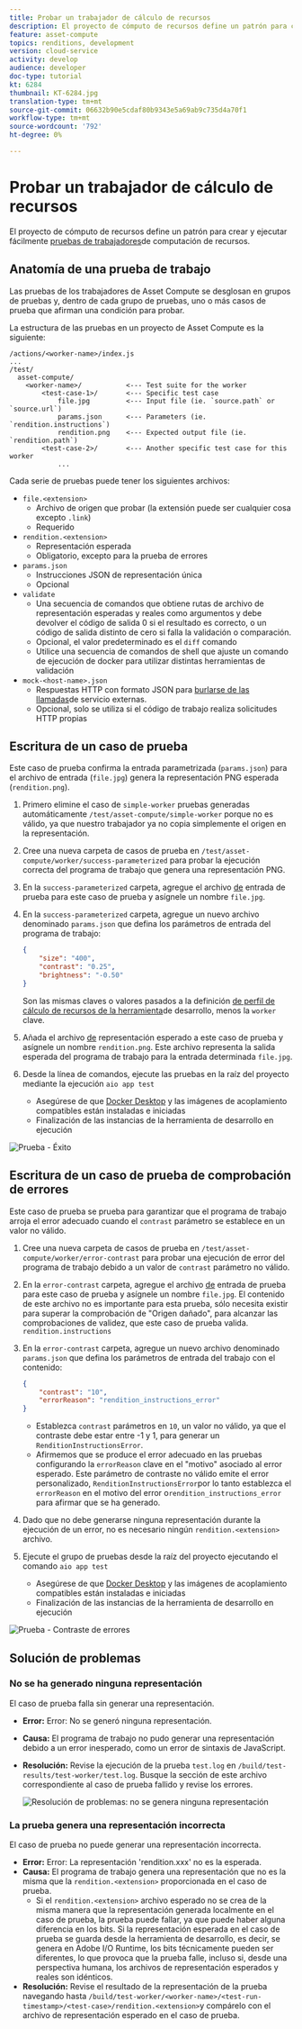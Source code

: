 ```yaml
---
title: Probar un trabajador de cálculo de recursos
description: El proyecto de cómputo de recursos define un patrón para crear y ejecutar fácilmente pruebas de los trabajadores de cómputo de recursos.
feature: asset-compute
topics: renditions, development
version: cloud-service
activity: develop
audience: developer
doc-type: tutorial
kt: 6284
thumbnail: KT-6284.jpg
translation-type: tm+mt
source-git-commit: 06632b90e5cdaf80b9343e5a69ab9c735d4a70f1
workflow-type: tm+mt
source-wordcount: '792'
ht-degree: 0%

---
```



# Probar un trabajador de cálculo de recursos

El proyecto de cómputo de recursos define un patrón para crear y ejecutar fácilmente [pruebas de trabajadores](https://docs.adobe.com/content/help/en/asset-compute/using/extend/test-custom-application.html)de computación de recursos.

## Anatomía de una prueba de trabajo

Las pruebas de los trabajadores de Asset Compute se desglosan en grupos de pruebas y, dentro de cada grupo de pruebas, uno o más casos de prueba que afirman una condición para probar.

La estructura de las pruebas en un proyecto de Asset Compute es la siguiente:

```
/actions/<worker-name>/index.js
...
/test/
  asset-compute/
    <worker-name>/           <--- Test suite for the worker
        <test-case-1>/       <--- Specific test case 
            file.jpg         <--- Input file (ie. `source.path` or `source.url`)
            params.json      <--- Parameters (ie. `rendition.instructions`)
            rendition.png    <--- Expected output file (ie. `rendition.path`)
        <test-case-2>/       <--- Another specific test case for this worker
            ...
```

Cada serie de pruebas puede tener los siguientes archivos:

+ `file.<extension>`
   + Archivo de origen que probar (la extensión puede ser cualquier cosa excepto `.link`)
   + Requerido
+ `rendition.<extension>`
   + Representación esperada
   + Obligatorio, excepto para la prueba de errores
+ `params.json`
   + Instrucciones JSON de representación única
   + Opcional
+ `validate`
   + Una secuencia de comandos que obtiene rutas de archivo de representación esperadas y reales como argumentos y debe devolver el código de salida 0 si el resultado es correcto, o un código de salida distinto de cero si falla la validación o comparación.
   + Opcional, el valor predeterminado es el `diff` comando
   + Utilice una secuencia de comandos de shell que ajuste un comando de ejecución de docker para utilizar distintas herramientas de validación
+ `mock-<host-name>.json`
   + Respuestas HTTP con formato JSON para [burlarse de las llamadas](https://www.mock-server.com/mock_server/creating_expectations.html)de servicio externas.
   + Opcional, solo se utiliza si el código de trabajo realiza solicitudes HTTP propias

## Escritura de un caso de prueba

Este caso de prueba confirma la entrada parametrizada (`params.json`) para el archivo de entrada (`file.jpg`) genera la representación PNG esperada (`rendition.png`).

1. Primero elimine el caso de `simple-worker` pruebas generadas automáticamente `/test/asset-compute/simple-worker` porque no es válido, ya que nuestro trabajador ya no copia simplemente el origen en la representación.
1. Cree una nueva carpeta de casos de prueba en `/test/asset-compute/worker/success-parameterized` para probar la ejecución correcta del programa de trabajo que genera una representación PNG.
1. En la `success-parameterized` carpeta, agregue el archivo [de](./assets/test/success-parameterized/file.jpg) entrada de prueba para este caso de prueba y asígnele un nombre `file.jpg`.
1. En la `success-parameterized` carpeta, agregue un nuevo archivo denominado `params.json` que defina los parámetros de entrada del programa de trabajo:

   ```json
   { 
       "size": "400",
       "contrast": "0.25",
       "brightness": "-0.50"
   }
   ```
   Son las mismas claves o valores pasados a la definición [de perfil de cálculo de recursos de la herramienta](../develop/development-tool.md)de desarrollo, menos la `worker` clave.
1. Añada el archivo [de](./assets/test/success-parameterized/rendition.png) representación esperado a este caso de prueba y asígnele un nombre `rendition.png`. Este archivo representa la salida esperada del programa de trabajo para la entrada determinada `file.jpg`.
1. Desde la línea de comandos, ejecute las pruebas en la raíz del proyecto mediante la ejecución `aio app test`
   + Asegúrese de que [Docker Desktop](../set-up/development-environment.md#docker) y las imágenes de acoplamiento compatibles están instaladas e iniciadas
   + Finalización de las instancias de la herramienta de desarrollo en ejecución

![Prueba - Éxito ](./assets/test/success-parameterized/result.png)

## Escritura de un caso de prueba de comprobación de errores

Este caso de prueba se prueba para garantizar que el programa de trabajo arroja el error adecuado cuando el `contrast` parámetro se establece en un valor no válido.

1. Cree una nueva carpeta de casos de prueba en `/test/asset-compute/worker/error-contrast` para probar una ejecución de error del programa de trabajo debido a un valor de `contrast` parámetro no válido.
1. En la `error-contrast` carpeta, agregue el archivo [de](./assets/test/error-contrast/file.jpg) entrada de prueba para este caso de prueba y asígnele un nombre `file.jpg`. El contenido de este archivo no es importante para esta prueba, sólo necesita existir para superar la comprobación de &quot;Origen dañado&quot;, para alcanzar las comprobaciones de validez, que este caso de prueba valida. `rendition.instructions`
1. En la `error-contrast` carpeta, agregue un nuevo archivo denominado `params.json` que defina los parámetros de entrada del trabajo con el contenido:

   ```json
   {
       "contrast": "10",
       "errorReason": "rendition_instructions_error"
   }
   ```

   + Establezca `contrast` parámetros en `10`, un valor no válido, ya que el contraste debe estar entre -1 y 1, para generar un `RenditionInstructionsError`.
   + Afirmemos que se produce el error adecuado en las pruebas configurando la `errorReason` clave en el &quot;motivo&quot; asociado al error esperado. Este parámetro de contraste no válido emite el error [](../develop/worker.md#errors)personalizado, `RenditionInstructionsError`por lo tanto establezca el `errorReason` en el motivo del error o`rendition_instructions_error` para afirmar que se ha generado.

1. Dado que no debe generarse ninguna representación durante la ejecución de un error, no es necesario ningún `rendition.<extension>` archivo.
1. Ejecute el grupo de pruebas desde la raíz del proyecto ejecutando el comando `aio app test`
   + Asegúrese de que [Docker Desktop](../set-up/development-environment.md#docker) y las imágenes de acoplamiento compatibles están instaladas e iniciadas
   + Finalización de las instancias de la herramienta de desarrollo en ejecución

![Prueba - Contraste de errores](./assets/test/error-contrast/result.png)

## Solución de problemas

### No se ha generado ninguna representación

El caso de prueba falla sin generar una representación.

+ __Error:__ Error: No se generó ninguna representación.
+ __Causa:__ El programa de trabajo no pudo generar una representación debido a un error inesperado, como un error de sintaxis de JavaScript.
+ __Resolución:__ Revise la ejecución de la prueba `test.log` en `/build/test-results/test-worker/test.log`. Busque la sección de este archivo correspondiente al caso de prueba fallido y revise los errores.

   ![Resolución de problemas: no se genera ninguna representación](./assets/test/troubleshooting__no-rendition-generated.png)

### La prueba genera una representación incorrecta

El caso de prueba no puede generar una representación incorrecta.

+ __Error:__ Error: La representación &#39;rendition.xxx&#39; no es la esperada.
+ __Causa:__ El programa de trabajo genera una representación que no es la misma que la `rendition.<extension>` proporcionada en el caso de prueba.
   + Si el `rendition.<extension>` archivo esperado no se crea de la misma manera que la representación generada localmente en el caso de prueba, la prueba puede fallar, ya que puede haber alguna diferencia en los bits. Si la representación esperada en el caso de prueba se guarda desde la herramienta de desarrollo, es decir, se genera en Adobe I/O Runtime, los bits técnicamente pueden ser diferentes, lo que provoca que la prueba falle, incluso si, desde una perspectiva humana, los archivos de representación esperados y reales son idénticos.
+ __Resolución:__ Revise el resultado de la representación de la prueba navegando hasta `/build/test-worker/<worker-name>/<test-run-timestamp>/<test-case>/rendition.<extension>`y compárelo con el archivo de representación esperado en el caso de prueba.

